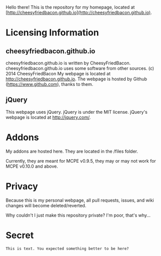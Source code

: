 Hello there! This is the repository for my homepage, located at [http://cheesyfriedbacon.github.io](http://cheesyfriedbacon.github.io).

# Licensing Information

## cheesyfriedbacon.github.io
cheesyfriedbacon.github.io is written by CheesyFriedBacon.
cheesyfriedbacon.github.io uses some software from other sources.
(c) 2014 CheesyFriedBacon
My webpage is located at http://cheesyfriedbacon.github.io.
The webpage is hosted by Github (https://www.github.com), thanks to them.

## jQuery
This webpage uses jQuery.
jQuery is under the MIT license.
jQuery's webpage is located at http://jquery.com/.

# Addons
My addons are hosted here.
They are located in the /files folder.

Currently, they are meant for MCPE v0.9.5, they may
or may not work for MCPE v0.10.0 and above.

# Privacy
Because this is my personal webpage, all 
pull requests, issues, and wiki changes will become
deleted/reverted.

Why couldn't I just make this repository private?
I'm poor, that's why...

# Secret
`This is text. You expected something better to be here?`
